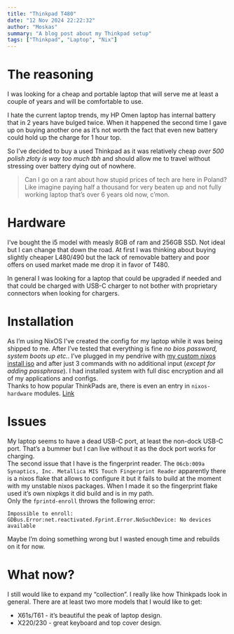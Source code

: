 ```yaml
---
title: "Thinkpad T480"
date: "12 Nov 2024 22:22:32"
author: "Moskas"
summary: "A blog post about my Thinkpad setup"
tags: ["Thinkpad", "Laptop", "Nix"]
---
```

# The reasoning

I was looking for a cheap and portable laptop that will serve me at least a couple of years and will be comfortable to use.  

I hate the current laptop trends, my HP Omen laptop has internal battery that in 2 years have bulged twice. When it happened the second time I gave up on buying another one as it&rsquo;s not worth the fact that even new battery could hold up the charge for 1 hour top.  

So I&rsquo;ve decided to buy a used Thinkpad as it was relatively cheap *over 500 polish złoty is way too much tbh* and should allow me to travel without stressing over battery dying out of nowhere.  

> Can I go on a rant about how stupid prices of tech are here in Poland? Like imagine paying half a thousand for very beaten up and not fully working laptop that&rsquo;s over 6 years old now, c&rsquo;mon.  

# Hardware

I&rsquo;ve bought the i5 model with measly 8GB of ram and 256GB SSD. Not ideal but I can change that down the road. At first I was thinking about buying slightly cheaper L480/490 but the lack of removable battery and poor offers on used market made me drop it in favor of T480.  

In general I was looking for a laptop that could be upgraded if needed and that could be charged with USB-C charger to not bother with proprietary connectors when looking for chargers.  

# Installation

As I&rsquo;m using NixOS I&rsquo;ve created the config for my laptop while it was being shipped to me. After I&rsquo;ve tested that everything is fine *no bios password, system boots up etc.*. I&rsquo;ve plugged in my pendrive with [my custom nixos install iso](https://github.com/Moskas/nixos-config/tree/master/hosts/iso) and after just 3 commands with no additional input (*except for adding passphrase*). I had installed system with full disc encryption and all of my applications and configs.  
Thanks to how popular ThinkPads are, there is even an entry in `nixos-hardware` modules. [Link](https://github.com/NixOS/nixos-hardware/tree/master/lenovo/thinkpad/t480)  

# Issues

My laptop seems to have a dead USB-C port, at least the non-dock USB-C port. That&rsquo;s a bummer but I can live without it as the dock port works for charging.  
The second issue that I have is the fingerprint reader. The `06cb:009a Synaptics, Inc. Metallica MIS Touch Fingerprint Reader` apparently there is a nixos flake that allows to configure it but it fails to build at the moment with my unstable nixos packages. When I made it so the fingerprint flake used it&rsquo;s own nixpkgs it did build and is in my path.  
Only the `fprintd-enroll` throws the following error:  

    Impossible to enroll: GDBus.Error:net.reactivated.Fprint.Error.NoSuchDevice: No devices available

Maybe I&rsquo;m doing something wrong but I wasted enough time and rebuilds on it for now.  

# What now?

I still would like to expand my &ldquo;collection&rdquo;. I really like how Thinkpads look in general. There are at least two more models that I would like to get:  

-   X61s/T61 - it&rsquo;s beautiful the peak of laptop design.
-   X220/230 - great keyboard and top cover design.

